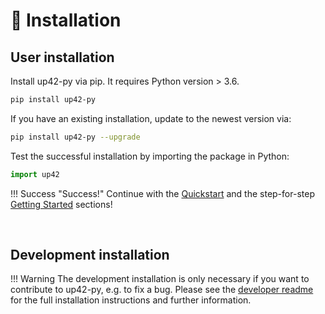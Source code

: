 # :floppy_disk: Installation

## User installation

Install up42-py via pip. It requires Python version > 3.6.

```bash
pip install up42-py
```

If you have an existing installation, update to the newest version via:

```bash
pip install up42-py --upgrade
```

Test the successful installation by importing the package in Python:
```python
import up42
```

!!! Success "Success!"
    Continue with the [Quickstart](30-seconds-example.md) and the step-for-step 
    [Getting Started](authentication.md) sections!

<br>


## Development installation

!!! Warning 
    The development installation is only necessary if you want to contribute to up42-py, e.g. to fix a bug.
    Please see the [developer readme](https://github.com/up42/up42-py/blob/master/README-dev.md) for the full installation instructions and further information.